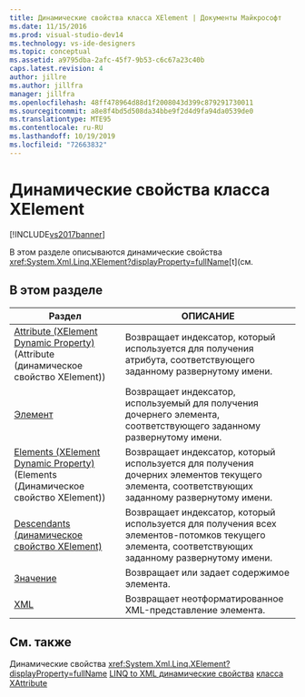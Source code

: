 ```yaml
---
title: Динамические свойства класса XElement | Документы Майкрософт
ms.date: 11/15/2016
ms.prod: visual-studio-dev14
ms.technology: vs-ide-designers
ms.topic: conceptual
ms.assetid: a9795dba-2afc-45f7-9b53-c6c67a23c40b
caps.latest.revision: 4
author: jillre
ms.author: jillfra
manager: jillfra
ms.openlocfilehash: 48ff478964d88d1f2008043d399c879291730011
ms.sourcegitcommit: a8e8f4bd5d508da34bbe9f2d4d9fa94da0539de0
ms.translationtype: MTE95
ms.contentlocale: ru-RU
ms.lasthandoff: 10/19/2019
ms.locfileid: "72663832"
---
```

# <a name="xelement-class-dynamic-properties"></a>Динамические свойства класса XElement
[!INCLUDE[vs2017banner](../includes/vs2017banner.md)]

В этом разделе описываются динамические свойства <xref:System.Xml.Linq.XElement?displayProperty=fullName>[t](<!-- TODO: review code entity reference <xref:assetId:///t?qualifyHint=False&amp;autoUpgrade=True>  -->см.

## <a name="in-this-section"></a>В этом разделе

|Раздел|ОПИСАНИЕ|
|-----------|-----------------|
|[Attribute (XElement Dynamic Property)](../designers/attribute-xelement-dynamic-property.md) (Attribute (динамическое свойство XElement))|Возвращает индексатор, который используется для получения атрибута, соответствующего заданному развернутому имени.|
|[Элемент](../designers/element-xelement-dynamic-property.md)|Возвращает индексатор, используемый для получения дочернего элемента, соответствующего заданному развернутому имени.|
|[Elements (XElement Dynamic Property)](../designers/elements-xelement-dynamic-property.md) (Elements (Динамическое свойство XElement))|Возвращает индексатор, который используется для получения дочерних элементов текущего элемента, соответствующих заданному развернутому имени.|
|[Descendants (динамическое свойство XElement)](../designers/descendants-xelement-dynamic-property.md)|Возвращает индексатор, который используется для получения всех элементов-потомков текущего элемента, соответствующих заданному развернутому имени.|
|[Значение](../designers/value-xelement-dynamic-property.md)|Возвращает или задает содержимое элемента.|
|[XML](../designers/xml-xelement-dynamic-property.md)|Возвращает неотформатированное XML-представление элемента.|

## <a name="see-also"></a>См. также
 Динамические свойства <xref:System.Xml.Linq.XElement?displayProperty=fullName> [LINQ to XML динамические свойства](../designers/linq-to-xml-dynamic-properties.md) [класса XAttribute](../designers/xattribute-class-dynamic-properties.md)
